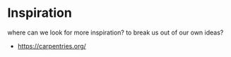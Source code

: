 # Inspiration

where can we look for more inspiration? to break us out of our own ideas?

- https://carpentries.org/
